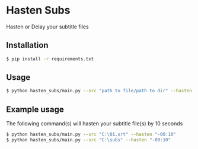 Hasten Subs
========================

Hasten or Delay your subtitle files

Installation
-----
```sh
$ pip install -r requirements.txt
```

Usage
-----
```sh
$ python hasten_subs/main.py --src "path to file/path to dir" --hasten "time"
```

Example usage
-----
The following command(s) will hasten your subtitle file(s) by 10 seconds
```sh
$ python hasten_subs/main.py --src "C:\01.srt" --hasten "-00:10"
$ python hasten_subs/main.py --src "C:\subs" --hasten "-00:10"
```